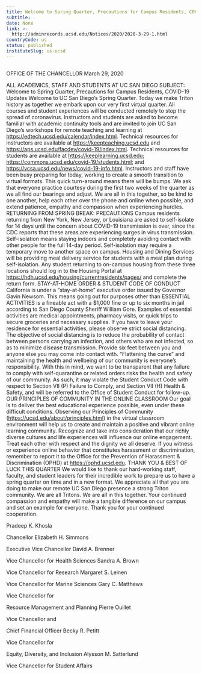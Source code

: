 ```yaml
---
title: Welcome to Spring Quarter, Precautions for Campus Residents, COVID-19 Updates
subtitle: 
date: None
link: >-
  http://adminrecords.ucsd.edu/Notices/2020/2020-3-29-1.html
countryCode: us
status: published
instituteSlug: us-ucsd
---
```

![]()

OFFICE OF THE CHANCELLOR March 29, 2020

ALL ACADEMICS, STAFF AND STUDENTS AT UC SAN DIEGO SUBJECT: Welcome to Spring Quarter, Precautions for Campus Residents, COVID-19 Updates Welcome to UC San Diego’s Spring Quarter. Today we make Triton history as together we embark upon our very first virtual quarter. All courses and student experiences will be conducted remotely to stop the spread of coronavirus. Instructors and students are asked to become familiar with academic continuity tools and are invited to join UC San Diego’s workshops for remote teaching and learning at https://edtech.ucsd.edu/calendar/index.html. Technical resources for instructors are available at https://keepteaching.ucsd.edu and https://aps.ucsd.edu/facdev/covid-19/index.html. Technical resources for students are available at https://keeplearning.ucsd.edu; https://commons.ucsd.edu/covid-19/students.html; and https://vcsa.ucsd.edu/news/covid-19-info.html. Instructors and staff have been busy preparing for today, working to create a smooth transition to virtual formats. This quick turn-around means there will be bumps. We ask that everyone practice courtesy during the first two weeks of the quarter as we all find our bearings and adjust. We are all in this together, so be kind to one another, help each other over the phone and online when possible, and extend patience, empathy and compassion when experiencing hurdles. RETURNING FROM SPRING BREAK: PRECAUTIONS Campus residents returning from New York, New Jersey, or Louisiana are asked to self-isolate for 14 days until the concern about COVID-19 transmission is over, since the CDC reports that these areas are experiencing surges in virus transmission. Self-isolation means staying indoors and completely avoiding contact with other people for the full 14-day period. Self-isolation may require a temporary move to another space on campus. Housing and Dining Services will be providing meal delivery service for students with a meal plan during self-isolation. Any student returning to on-campus housing from these three locations should log in to the Housing Portal at https://hdh.ucsd.edu/housing/currentresidents/pages/ and complete the return form. STAY-AT-HOME ORDER & STUDENT CODE OF CONDUCT California is under a “stay-at-home” executive order issued by Governor Gavin Newsom. This means going out for purposes other than ESSENTIAL ACTIVITIES is a fineable act with a $1,000 fine or up to six months in jail according to San Diego County Sheriff William Gore. Examples of essential activities are medical appointments, pharmacy visits, or quick trips to secure groceries and necessary supplies. If you have to leave your residence for essential activities, please observe strict social distancing. The objective of social distancing is to reduce the probability of contact between persons carrying an infection, and others who are not infected, so as to minimize disease transmission. Provide six feet between you and anyone else you may come into contact with. “Flattening the curve” and maintaining the health and wellbeing of our community is everyone’s responsibility. With this in mind, we want to be transparent that any failure to comply with self-quarantine or related orders risks the health and safety of our community. As such, it may violate the Student Conduct Code with respect to Section VII (P) Failure to Comply, and Section VII (H) Health & Safety, and will be referred to the Office of Student Conduct for follow-up. OUR PRINCIPLES OF COMMUNITY IN THE ONLINE CLASSROOM Our goal is to deliver the best educational experience possible, even under these difficult conditions. Observing our Principles of Community (https://ucsd.edu/about/principles.html) in the virtual classroom environment will help us to create and maintain a positive and vibrant online learning community. Recognize and take into consideration that our richly diverse cultures and life experiences will influence our online engagement. Treat each other with respect and the dignity we all deserve. If you witness or experience online behavior that constitutes harassment or discrimination, remember to report it to the Office for the Prevention of Harassment & Discrimination (OPHD) at https://ophd.ucsd.edu. THANK YOU & BEST OF LUCK THIS QUARTER We would like to thank our hard-working staff, faculty, and student leaders for their incredible work to prepare us to have a spring quarter on time and in a new format. We appreciate all that you are doing to make our remote UC San Diego presence a strong Triton community. We are all Tritons. We are all in this together. Your continued compassion and empathy will make a tangible difference on our campus and set an example for everyone. Thank you for your continued cooperation.



Pradeep K. Khosla

Chancellor Elizabeth H. Simmons

Executive Vice Chancellor David A. Brenner

Vice Chancellor for Health Sciences Sandra A. Brown

Vice Chancellor for Research Margaret S. Leinen

Vice Chancellor for Marine Sciences Gary C. Matthews

Vice Chancellor for

Resource Management and Planning Pierre Ouillet

Vice Chancellor and

Chief Financial Officer Becky R. Petitt

Vice Chancellor for

Equity, Diversity, and Inclusion Alysson M. Satterlund

Vice Chancellor for Student Affairs